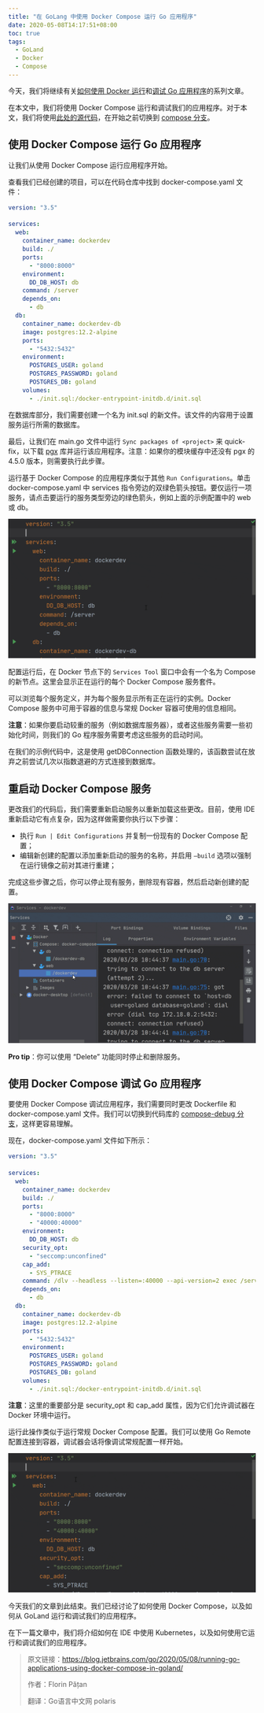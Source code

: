 ```yaml
---
title: "在 GoLang 中使用 Docker Compose 运行 Go 应用程序"
date: 2020-05-08T14:17:51+08:00
toc: true
tags: 
  - GoLand
  - Docker
  - Compose
---
```


今天，我们将继续有关[如何使用 Docker 运行](https://mp.weixin.qq.com/s/2tajxPBhGwgwlT4TzAgmVw)和[调试 Go 应用程序](https://mp.weixin.qq.com/s/4-fkIWcr_3LdLFALVk4ZTA)的系列文章。

在本文中，我们将使用 Docker Compose 运行和调试我们的应用程序。对于本文，我们将使用[此处的源代码](https://github.com/dlsniper/dockerdev/tree/compose)，在开始之前切换到 [compose 分支](https://github.com/dlsniper/dockerdev/tree/compose)。

## 使用 Docker Compose 运行 Go 应用程序

让我们从使用 Docker Compose 运行应用程序开始。

查看我们已经创建的项目，可以在代码仓库中找到 docker-compose.yaml 文件：

```yaml
version: "3.5"
 
services:
  web:
    container_name: dockerdev
    build: ./
    ports:
      - "8000:8000"
    environment:
      DD_DB_HOST: db
    command: /server
    depends_on:
      - db
  db:
    container_name: dockerdev-db
    image: postgres:12.2-alpine
    ports:
      - "5432:5432"
    environment:
      POSTGRES_USER: goland
      POSTGRES_PASSWORD: goland
      POSTGRES_DB: goland
    volumes:
      - ./init.sql:/docker-entrypoint-initdb.d/init.sql
```

在数据库部分，我们需要创建一个名为 init.sql 的新文件。该文件的内容用于设置服务运行所需的数据库。

最后，让我们在 main.go 文件中运行 `Sync packages of <project>` 来 quick-fix，以下载 [pgx](https://github.com/jackc/pgx/) 库并运行该应用程序。注意：如果你的模块缓存中还没有 pgx 的 4.5.0 版本，则需要执行此步骤。

运行基于 Docker Compose 的应用程序类似于其他 `Run Configurations`。单击 docker-compose.yaml 中 services 指令旁边的双绿色箭头按钮。要仅运行一项服务，请点击要运行的服务类型旁边的绿色箭头，例如上面的示例配置中的 web 或 db。

![](imgs/11-Running-Docker-Compose-from-the-IDE.gif)

配置运行后，在 Docker 节点下的 `Services Tool` 窗口中会有一个名为 Compose 的新节点。这里会显示正在运行的每个 Docker Compose 服务套件。

可以浏览每个服务定义，并为每个服务显示所有正在运行的实例。Docker Compose 服务中可用于容器的信息与常规 Docker 容器可使用的信息相同。

**注意**：如果你要启动较重的服务（例如数据库服务器），或者这些服务需要一些初始化时间，则我们的 Go 程序服务需要考虑这些服务的启动时间。

在我们的示例代码中，这是使用 getDBConnection 函数处理的，该函数尝试在放弃之前尝试几次以指数退避的方式连接到数据库。

## 重启动 Docker Compose 服务

更改我们的代码后，我们需要重新启动服务以重新加载这些更改。目前，使用 IDE 重新启动它有点复杂，因为这样做需要你执行以下步骤：

- 执行 `Run | Edit Configurations` 并复制一份现有的 Docker Compose 配置；
- 编辑新创建的配置以添加重新启动的服务的名称，并启用 `–build` 选项以强制在运行镜像之前对其进行重建；

完成这些步骤之后，你可以停止现有服务，删除现有容器，然后启动新创建的配置。

![](imgs/12-Restart-Docker-Compose-service.gif)

**Pro tip**：你可以使用 “Delete” 功能同时停止和删除服务。

## 使用 Docker Compose 调试 Go 应用程序

要使用 Docker Compose 调试应用程序，我们需要同时更改 Dockerfile 和 docker-compose.yaml 文件。我们可以切换到代码库的 [compose-debug 分支](https://github.com/dlsniper/dockerdev/tree/compose-debug)，这样更容易理解。

现在，docker-compose.yaml 文件如下所示：

```yaml
version: "3.5"
 
services:
  web:
    container_name: dockerdev
    build: ./
    ports:
      - "8000:8000"
      - "40000:40000"
    environment:
      DD_DB_HOST: db
    security_opt:
      - "seccomp:unconfined"
    cap_add:
      - SYS_PTRACE
    command: /dlv --headless --listen=:40000 --api-version=2 exec /server
    depends_on:
      - db
  db:
    container_name: dockerdev-db
    image: postgres:12.2-alpine
    ports:
      - "5432:5432"
    environment:
      POSTGRES_USER: goland
      POSTGRES_PASSWORD: goland
      POSTGRES_DB: goland
    volumes:
      - ./init.sql:/docker-entrypoint-initdb.d/init.sql
```

**注意**：这里的重要部分是 security_opt 和 cap_add 属性，因为它们允许调试器在 Docker 环境中运行。

运行此操作类似于运行常规 Docker Compose 配置。我们可以使用 Go Remote 配置连接到容器，调试器会话将像调试常规配置一样开始。

![](imgs/13-Debugging-Go-Service-in-Docker-Compose.gif)

今天我们的文章到此结束。我们已经讨论了如何使用 Docker Compose，以及如何从 GoLand 运行和调试我们的应用程序。

在下一篇文章中，我们将介绍如何在 IDE 中使用 Kubernetes，以及如何使用它运行和调试我们的应用程序。

> 原文链接：https://blog.jetbrains.com/go/2020/05/08/running-go-applications-using-docker-compose-in-goland/
>
> 作者：Florin Pățan
>
> 翻译：Go语言中文网 polaris
